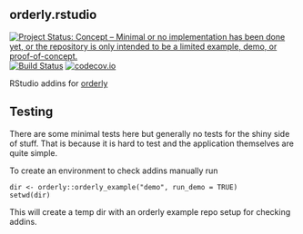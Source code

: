 ## orderly.rstudio

<!-- badges: start -->
[![Project Status: Concept – Minimal or no implementation has been done yet, or the repository is only intended to be a limited example, demo, or proof-of-concept.](https://www.repostatus.org/badges/latest/concept.svg)](https://www.repostatus.org/#concept)
[![Build Status](https://travis-ci.com/vimc/orderly.rstudio.svg?branch=master)](https://travis-ci.com/vimc/orderly.rstudio)
[![codecov.io](https://codecov.io/github/vimc/orderly.rstudio/coverage.svg?branch=master)](https://codecov.io/github/vimc/orderly.rstudio?branch=master)
<!-- badges: end -->

RStudio addins for [orderly](https://github.com/vimc/orderly)

## Testing

There are some minimal tests here but generally no tests for the shiny side of stuff. That is because it is hard to test and the application themselves are quite simple.

To create an environment to check addins manually run

```
dir <- orderly::orderly_example("demo", run_demo = TRUE)
setwd(dir)
```

This will create a temp dir with an orderly example repo setup for checking addins.

